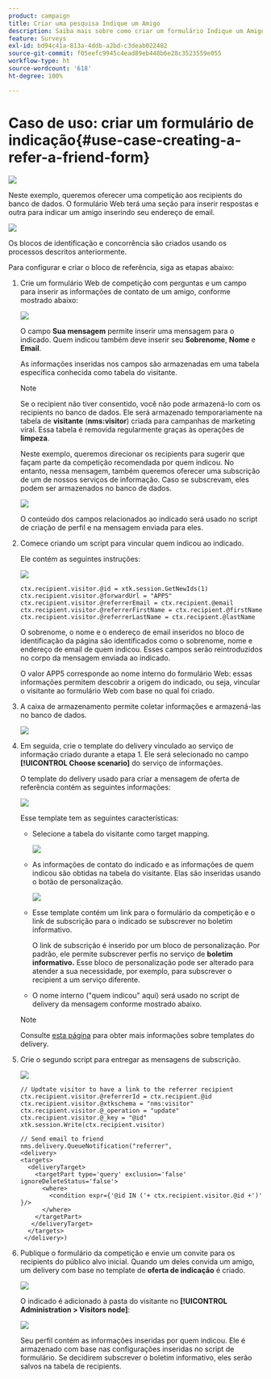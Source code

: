 ```yaml
---
product: campaign
title: Criar uma pesquisa Indique um Amigo
description: Saiba mais sobre como criar um formulário Indique um Amigo
feature: Surveys
exl-id: bd94c41a-813a-4ddb-a2bd-c3deab022482
source-git-commit: f05eefc9945c4ead89eb448b6e28c3523559e055
workflow-type: ht
source-wordcount: '618'
ht-degree: 100%

---
```


# Caso de uso: criar um formulário de indicação{#use-case-creating-a-refer-a-friend-form}

![](../../assets/v7-only.svg)

Neste exemplo, queremos oferecer uma competição aos recipients do banco de dados. O formulário Web terá uma seção para inserir respostas e outra para indicar um amigo inserindo seu endereço de email.

![](assets/s_ncs_admin_survey_viral_sample_0.png)

Os blocos de identificação e concorrência são criados usando os processos descritos anteriormente.

Para configurar e criar o bloco de referência, siga as etapas abaixo:

1. Crie um formulário Web de competição com perguntas e um campo para inserir as informações de contato de um amigo, conforme mostrado abaixo:

   ![](assets/s_ncs_admin_survey_viral_sample_2.png)

   O campo **Sua mensagem** permite inserir uma mensagem para o indicado. Quem indicou também deve inserir seu **Sobrenome**, **Nome** e **Email**.

   As informações inseridas nos campos são armazenadas em uma tabela específica conhecida como tabela do visitante.

   >[!NOTE]
   >
   >Se o recipient não tiver consentido, você não pode armazená-lo com os recipients no banco de dados. Ele será armazenado temporariamente na tabela de **visitante** (**nms:visitor**) criada para campanhas de marketing viral. Essa tabela é removida regularmente graças às operações de **limpeza**.
   >
   >Neste exemplo, queremos direcionar os recipients para sugerir que façam parte da competição recomendada por quem indicou. No entanto, nessa mensagem, também queremos oferecer uma subscrição de um de nossos serviços de informação. Caso se subscrevam, eles podem ser armazenados no banco de dados.

   ![](assets/s_ncs_admin_survey_viral_sample_5.png)

   O conteúdo dos campos relacionados ao indicado será usado no script de criação de perfil e na mensagem enviada para eles.

1. Comece criando um script para vincular quem indicou ao indicado.

   Ele contém as seguintes instruções:

   ![](assets/s_ncs_admin_survey_viral_sample_4.png)

   ```
   ctx.recipient.visitor.@id = xtk.session.GetNewIds(1)
   ctx.recipient.visitor.@forwardUrl = "APP5"
   ctx.recipient.visitor.@referrerEmail = ctx.recipient.@email
   ctx.recipient.visitor.@referrerFirstName = ctx.recipient.@firstName
   ctx.recipient.visitor.@referrerLastName = ctx.recipient.@lastName
   ```

   O sobrenome, o nome e o endereço de email inseridos no bloco de identificação da página são identificados como o sobrenome, nome e endereço de email de quem indicou. Esses campos serão reintroduzidos no corpo da mensagem enviada ao indicado.

   O valor APP5 corresponde ao nome interno do formulário Web: essas informações permitem descobrir a origem do indicado, ou seja, vincular o visitante ao formulário Web com base no qual foi criado.

1. A caixa de armazenamento permite coletar informações e armazená-las no banco de dados.

   ![](assets/s_ncs_admin_survey_viral_sample_4b.png)

1. Em seguida, crie o template do delivery vinculado ao serviço de informação criado durante a etapa 1. Ele será selecionado no campo **[!UICONTROL Choose scenario]** do serviço de informações.

   O template do delivery usado para criar a mensagem de oferta de referência contém as seguintes informações:

   ![](assets/s_ncs_admin_survey_viral_sample_7.png)

   Esse template tem as seguintes características:

   * Selecione a tabela do visitante como target mapping.

      ![](assets/s_ncs_admin_survey_viral_sample_7b.png)

   * As informações de contato do indicado e as informações de quem indicou são obtidas na tabela do visitante. Elas são inseridas usando o botão de personalização.

      ![](assets/s_ncs_admin_survey_viral_sample_7a.png)

   * Esse template contém um link para o formulário da competição e o link de subscrição para o indicado se subscrever no boletim informativo.

      O link de subscrição é inserido por um bloco de personalização. Por padrão, ele permite subscrever perfis no serviço de **boletim informativo.** Esse bloco de personalização pode ser alterado para atender a sua necessidade, por exemplo, para subscrever o recipient a um serviço diferente.

   * O nome interno (&quot;quem indicou&quot; aqui) será usado no script de delivery da mensagem conforme mostrado abaixo.
   >[!NOTE]
   >
   >Consulte [esta página](../../delivery/using/about-templates.md) para obter mais informações sobre templates do delivery.

1. Crie o segundo script para entregar as mensagens de subscrição.

   ![](assets/s_ncs_admin_survey_viral_sample_7c.png)

   ```
   // Updtate visitor to have a link to the referrer recipient
   ctx.recipient.visitor.@referrerId = ctx.recipient.@id
   ctx.recipient.visitor.@xtkschema = "nms:visitor"
   ctx.recipient.visitor.@_operation = "update" 
   ctx.recipient.visitor.@_key = "@id" 
   xtk.session.Write(ctx.recipient.visitor)
   
   // Send email to friend
   nms.delivery.QueueNotification("referrer",
   <delivery>
   <targets>
     <deliveryTarget>
       <targetPart type='query' exclusion='false' ignoreDeleteStatus='false'>
         <where>
           <condition expr={'@id IN ('+ ctx.recipient.visitor.@id +')' }/>
         </where>
       </targetPart>
      </deliveryTarget>
     </targets>
    </delivery>)
   ```

1. Publique o formulário da competição e envie um convite para os recipients do público alvo inicial. Quando um deles convida um amigo, um delivery com base no template de **oferta de indicação** é criado.

   ![](assets/s_ncs_admin_survey_viral_sample_8.png)

   O indicado é adicionado à pasta do visitante no **[!UICONTROL Administration > Visitors node]**:

   ![](assets/s_ncs_admin_survey_viral_sample_9.png)

   Seu perfil contém as informações inseridas por quem indicou. Ele é armazenado com base nas configurações inseridas no script de formulário. Se decidirem subscrever o boletim informativo, eles serão salvos na tabela de recipients.
